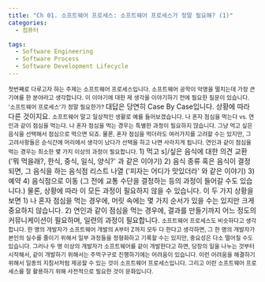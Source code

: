 ```yaml
---
title: "Ch 01. 소프트웨어 프로세스: 소프트웨어 프로세스가 정말 필요해? (1)"
categories:
  - 컴퓨터

tags:
  - Software Engineering
  - Software Process
  - Software Development Lifecycle
---
```


<small>
첫번째로 다루고자 하는 주제는 소프트웨어 프로세스입니다.
소프트웨어 공학이 악명을 떨치는데 가장 큰 기여를 한 분야라고 생각합니다.
</small>

<small>
이 이야기에 대한 제 생각을 이야기하기 전에 필요한 질문이 있습니다.
</small>
<small>
'소프트웨어 프로세스'가 정말 필요한가?
</small>
대답은 당연히 Case By Case입니다. 상황에 따라 다른 것이지요.
</small>

<small>
소프트웨어 말고 일상적인 생활로 예를 들어보겠습니다.
나 혼자 점심을 먹는다 vs. 연인과 같이 점심을 먹는다.
나 혼자 점심을 먹는 경우는 특별한 과정이 필요하지 않습니다. 그냥 먹고 싶은 음식을 선택해서 점심으로 먹으면 되죠.
물론, 혼자 점심을 먹더라도 여러가지를 고려할 수는 있지만, 그 고려사항들은 순식간에 머리에서 생각이 났다가 선택을 하고 나면 사라지게 됩니다.
연인과 같이 점심을 먹는 경우는 최소한 몇 가지 이상의 과정이 필요합니다.
</small>
1) 먹고 s]/싶은 음식에 대한 의견 교환 ('뭐 먹을래?, 한식, 중식, 일식, 양식?' 과 같은 이야기)
2) 음식 종류 혹은 음식이 결정되면, 그 음식을 하는 음식점 리스트 나열 ('피자는 어디가 맛있더라' 와 같은 이야기)
3) 예약
4) 음식점으로 이동 (그 전에 교통 수단을 결정하는 등의 과정이 들어갈 수도 있습니다.)
물론, 상황에 따라 이 모든 과정이 필요하지 않을 수 있습니다.
이 두 가지 상황을 보면
1) 나 혼자 점심을 먹는 경우에, 머릿 속에는 몇 가지 순서가 있을 수는 있지만 크게 중요하지 않습니다.
2) 연인과 같이 점심을 먹는 경우에, 결과를 만들기까지 어느 정도의 커뮤니케이션이 필요하며, 일련의 과정이 필요합니다.
</small>

<small>
소프트웨어 프로세스도 비슷하다고 생각합니다. 
한 명의 개발자가 소프트웨어 개발의 A부터 Z까지 모두 다 한다고 생각하면, 그 한 명의 개발자가 본인의 실수를 줄이기 위해서 일부 과정들을 정형화하고 기록할 수는 있지만,
중요성은 다소 떨어질 수도 있습니다.
그러나 두 명 이상의 개발자가 소프트웨어를 같이 개발한다고 하면, 당장의 일을 나누는 것부터 시작해서, 같이 개발하기 위해서는 주먹구구로 진행하기에는 어려움이 있습니다.
이런 어려움을 해결하기 위해서 일종의 지침서처럼 제공할 수 있는 것이 소프트웨어 프로세스입니다. 그리고 이런 소프트웨어 프로세스를 잘 활용하기 위해 사전적으로 필요한 것이 문화입니다.
</small>